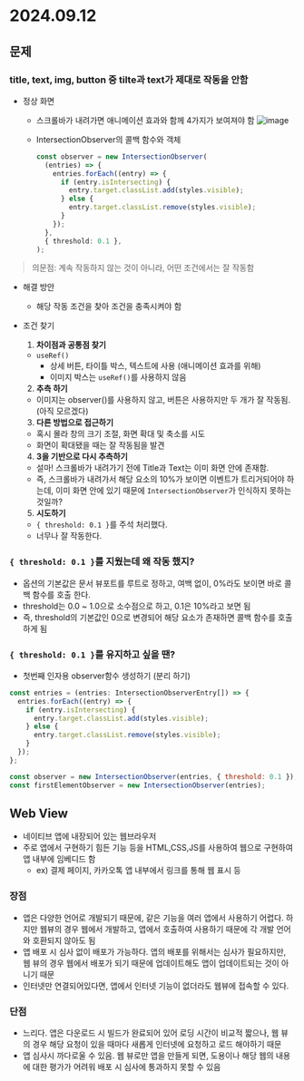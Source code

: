 # 2024.09.12

## 문제

### title, text, img, button 중 tilte과 text가 제대로 작동을 안함

- 정상 화면

  - 스크롤바가 내려가면 애니메이션 효과와 함께 4가지가 보여져야 함
    ![image](https://github.com/user-attachments/assets/40419cb6-4872-4d1f-a095-c2b403bab56a)

  - IntersectionObserver의 콜백 함수와 객체

    ```ts
    const observer = new IntersectionObserver(
      (entries) => {
        entries.forEach((entry) => {
          if (entry.isIntersecting) {
            entry.target.classList.add(styles.visible);
          } else {
            entry.target.classList.remove(styles.visible);
          }
        });
      },
      { threshold: 0.1 },
    );
    ```

> 의문점: 계속 작동하지 않는 것이 아니라, 어떤 조건에서는 잘 작동함

- 해결 방안

  - 해당 작동 조건을 찾아 조건을 충족시켜야 함

- 조건 찾기

  1. **차이점과 공통점 찾기**

  - `useRef()`
    - 상세 버튼, 타이틀 박스, 텍스트에 사용 (애니메이션 효과를 위해)
    - 이미지 박스는 `useRef()`를 사용하지 않음

  2. **추측 하기**

  - 이미지는 observer()를 사용하지 않고, 버튼은 사용하지만 두 개가 잘 작동됨. (아직 모르겠다)

  3. **다른 방법으로 접근하기**

  - 혹시 몰라 창의 크기 조절, 화면 확대 및 축소를 시도
  - 화면이 확대됐을 때는 잘 작동됨을 발견

  4. **3을 기반으로 다시 추측하기**

  - 설마! 스크롤바가 내려가기 전에 Title과 Text는 이미 화면 안에 존재함.
  - 즉, 스크롤바가 내려가서 해당 요소의 10%가 보이면 이벤트가 트리거되어야 하는데, 이미 화면 안에 있기 때문에 `IntersectionObserver`가 인식하지 못하는 것일까?

  5. **시도하기**

  - `{ threshold: 0.1 }`를 주석 처리했다.
  - 너무나 잘 작동한다.

### `{ threshold: 0.1 }`를 지웠는데 왜 작동 했지?

- 옵션의 기본값은 문서 뷰포트를 루트로 정하고, 여백 없이, 0%라도 보이면 바로 콜백 함수를 호출 한다.
- threshold는 0.0 ~ 1.0으로 소수점으로 하고, 0.1은 10%라고 보면 됨
- 즉, threshold의 기본값인 0으로 변경되어 해당 요소가 존재하면 콜백 함수를 호출 하게 됨

### `{ threshold: 0.1 }`를 유지하고 싶을 땐?

- 첫번째 인자용 observer함수 생성하기 (분리 하기)

```js
const entries = (entries: IntersectionObserverEntry[]) => {
  entries.forEach((entry) => {
    if (entry.isIntersecting) {
      entry.target.classList.add(styles.visible);
    } else {
      entry.target.classList.remove(styles.visible);
    }
  });
};

const observer = new IntersectionObserver(entries, { threshold: 0.1 });
const firstElementObserver = new IntersectionObserver(entries);
```

## Web View

- 네이티브 앱에 내장되어 있는 웹브라우저
- 주로 앱에서 구현하기 힘든 기능 등을 HTML,CSS,JS를 사용하여 웹으로 구현하여 앱 내부에 임베디드 함
  - ex) 결제 페이지, 카카오톡 앱 내부에서 링크를 통해 웹 표시 등

### 장점

- 앱은 다양한 언어로 개발되기 때문에, 같은 기능을 여러 앱에서 사용하기 어렵다.
  하지만 웹뷰의 경우 웹에서 개발하고, 앱에서 호출하여 사용하기 때문에 각 개발 언어와 호환되지 않아도 됨
- 앱 배포 시 심사 없이 배포가 가능하다. 앱의 배포를 위해서는 심사가 필요하지만, 웹 뷰의 경우 웹에서 배포가 되기 때문에 업데이트해도 앱이 업데이트되는 것이 아니기 때문
- 인터넷만 연결되어있다면, 앱에서 인터넷 기능이 없더라도 웹뷰에 접속할 수 있다.

### 단점

- 느리다. 앱은 다운로드 시 빌드가 완료되어 있어 로딩 시간이 비교적 짧으나, 웹 뷰의 경우 해당 요청이 있을 때마다 새롭게 인터넷에 요청하고 로드 해야하기 때문
- 앱 심사시 까다로울 수 있음. 웹 뷰로만 앱을 만들게 되면, 도용이나 해당 웹의 내용에 대한 평가가 어려워 배포 시 심사에 통과하지 못할 수 있음
